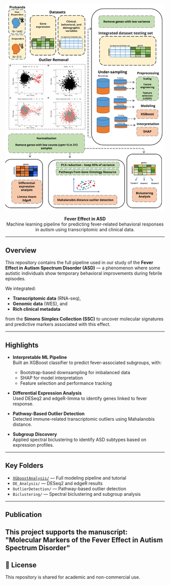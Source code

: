 <p align="center">
  <img src="https://github.com/TalRichter/Fever-Effect/blob/main/workflow.png" width="600"/>
</p>

<p align="center">
  <strong>Fever Effect in ASD</strong><br/>
  Machine learning pipeline for predicting fever-related behavioral responses in autism using transcriptomic and clinical data.
</p>

---

## Overview

This repository contains the full pipeline used in our study of the **Fever Effect in Autism Spectrum Disorder (ASD)** — a phenomenon where some autistic individuals show temporary behavioral improvements during febrile episodes.

We integrated:
- **Transcriptomic data** (RNA-seq),
- **Genomic data** (WES), and
- **Rich clinical metadata**

from the **Simons Simplex Collection (SSC)** to uncover molecular signatures and predictive markers associated with this effect.

---

## Highlights

- **Interpretable ML Pipeline**  
  Built an XGBoost classifier to predict fever-associated subgroups, with:
  - Bootstrap-based downsampling for imbalanced data
  - SHAP for model interpretation
  - Feature selection and performance tracking

- **Differential Expression Analysis**  
  Used DESeq2 and edgeR-limma to identify genes linked to fever response.

- **Pathway-Based Outlier Detection**  
  Detected immune-related transcriptomic outliers using Mahalanobis distance.

- **Subgroup Discovery**  
  Applied spectral biclustering to identify ASD subtypes based on expression profiles.

---

## Key Folders

- [`XGboostAnalysis/`](https://github.com/TalRichter/Fever-Effect/tree/main/XGboostAnalysis) — Full modeling pipeline and tutorial
- `DE_Analysis/` — DESeq2 and edgeR results
- `OutlierDetection/` — Pathway-based outlier detection
- `Biclustering/` — Spectral biclustering and subgroup analysis

---

## Publication

This project supports the manuscript:  
**"Molecular Markers of the Fever Effect in Autism Spectrum Disorder"**  
---

## 📜 License

This repository is shared for academic and non-commercial use.
